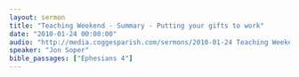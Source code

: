 ```yaml
---
layout: sermon
title: "Teaching Weekend - Summary - Putting your gifts to work"
date: "2010-01-24 00:00:00"
audio: "http://media.coggesparish.com/sermons/2010-01-24 Teaching Weekend - Summary.mp3"
speaker: "Jon Soper"
bible_passages: ["Ephesians 4"]
---
```

